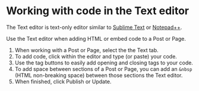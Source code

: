 # Working with code in the Text editor

The Text editor is text-only editor similar to [Sublime Text](https://www.sublimetext.com/) or [Notepad++](https://notepad-plus-plus.org/).

Use the Text editor when adding HTML or embed code to a Post or Page. 

1. When working with a Post or Page, select the the Text tab.
2. To add code, click within the editor and type (or paste) your code. 
3. Use the tag buttons to easily add opening and closing tags to your code. 
4. To add space between sections of a Post or Page, you can add an `&nbsp` (HTML non-breaking space) between those sections the Text editor.
5. When finished, click Publish or Update.

